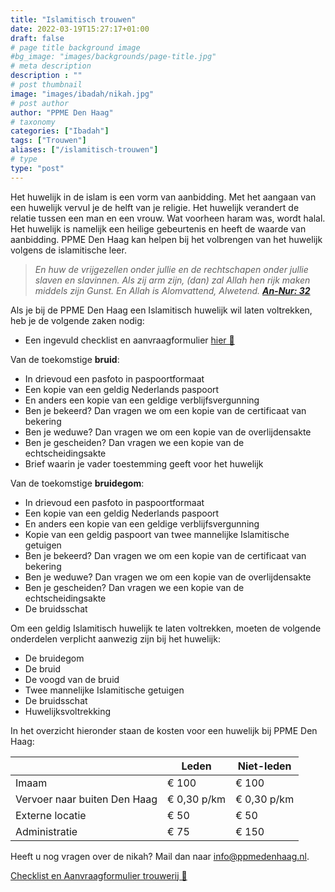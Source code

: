 ```yaml
---
title: "Islamitisch trouwen"
date: 2022-03-19T15:27:17+01:00
draft: false
# page title background image
#bg_image: "images/backgrounds/page-title.jpg"
# meta description
description : ""
# post thumbnail
image: "images/ibadah/nikah.jpg"
# post author
author: "PPME Den Haag"
# taxonomy
categories: ["Ibadah"]
tags: ["Trouwen"]
aliases: ["/islamitisch-trouwen"]
# type
type: "post"
---
```



Het huwelijk in de islam is een vorm van aanbidding. Met het aangaan van een huwelijk vervul je de helft van je religie.
Het huwelijk verandert de relatie tussen een man en een vrouw. Wat voorheen haram was, wordt halal. Het huwelijk is namelijk een heilige gebeurtenis en heeft de waarde van aanbidding. PPME Den Haag kan helpen bij het volbrengen van het huwelijk volgens de islamitische leer. 


>*En huw de vrijgezellen onder jullie en de rechtschapen onder jullie slaven en slavinnen. Als zij arm zijn, (dan) zal Allah hen rijk maken middels zijn Gunst. En Allah is Alomvattend, Alwetend. [**An-Nur: 32**](https://quran.com/24/32)*





Als je bij de PPME Den Haag een Islamitisch huwelijk wil laten voltrekken, heb je de volgende zaken nodig:

* Een ingevuld checklist en aanvraagformulier [hier 📝](/forms/20210925-Checklist-trouwerij-PPME-Den-Haag.docx)

Van de toekomstige **bruid**: 

* In drievoud een pasfoto in paspoortformaat
* Een kopie van een geldig Nederlands paspoort
* En anders een kopie van een geldige verblijfsvergunning
* Ben je bekeerd? Dan vragen we om een kopie van de certificaat van bekering
* Ben je weduwe? Dan vragen we om een kopie van de overlijdensakte
* Ben je gescheiden? Dan vragen we een kopie van de echtscheidingsakte
* Brief waarin je vader toestemming geeft voor het huwelijk


Van de toekomstige **bruidegom**:

* In drievoud een pasfoto in paspoortformaat
* Een kopie van een geldig Nederlands paspoort
* En anders een kopie van een geldige verblijfsvergunning
* Kopie van een geldig paspoort van twee mannelijke Islamitische getuigen
* Ben je bekeerd? Dan vragen we om een kopie van de certificaat van bekering
* Ben je weduwe? Dan vragen we om een kopie van de overlijdensakte
* Ben je gescheiden? Dan vragen we een kopie van de echtscheidingsakte
* De bruidsschat


Om een geldig Islamitisch huwelijk te laten voltrekken, moeten de volgende onderdelen verplicht aanwezig zijn bij het huwelijk:
* De bruidegom
* De bruid
* De voogd van de bruid
* Twee mannelijke Islamitische getuigen 
* De bruidsschat
* Huwelijksvoltrekking

In het overzicht hieronder staan de kosten voor een huwelijk bij PPME Den Haag:




|                              | **Leden**   | **Niet-leden** | 
| ---------------------------- | ----------- | -------------- |
| Imaam                        | € 100       | € 100          |
| Vervoer naar buiten Den Haag | € 0,30 p/km | € 0,30 p/km    |
| Externe locatie              | € 50        | € 50           | 
| Administratie                | € 75        | € 150          |

Heeft u nog vragen over de nikah? Mail dan naar info@ppmedenhaag.nl.

[Checklist en Aanvraagformulier trouwerij 📝](/forms/20210925-Checklist-trouwerij-PPME-Den-Haag.docx)
